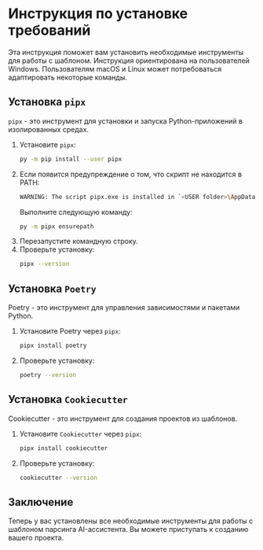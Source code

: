 # Инструкция по установке требований

Эта инструкция поможет вам установить необходимые инструменты для работы с шаблоном. 
Инструкция ориентирована на пользователей Windows. 
Пользователям macOS и Linux может потребоваться адаптировать некоторые команды.

## Установка `pipx`

`pipx` - это инструмент для установки и запуска Python-приложений в изолированных средах.

1. Установите `pipx`:
    ```bash
    py -m pip install --user pipx
    ```
2. Если появится предупреждение о том, что скрипт не находится в PATH:
    ```bash
    WARNING: The script pipx.exe is installed in `<USER folder>\AppData\Roaming\Python\Python3x\Scripts` which is not on PATH
    ```
   Выполните следующую команду:
   ```bash
   py -m pipx ensurepath
   ```
3. Перезапустите командную строку.
4. Проверьте установку:
   ```bash
   pipx --version
   ```

## Установка `Poetry`

Poetry - это инструмент для управления зависимостями и пакетами Python.

1. Установите Poetry через `pipx`:
   ```haskell
   pipx install poetry
   ```
2. Проверьте установку:
   ```bash
   poetry --version
   ```

## Установка `Cookiecutter`

Cookiecutter - это инструмент для создания проектов из шаблонов.

1. Установите `Cookiecutter` через `pipx`:
   ```haskell
   pipx install cookiecutter
   ```
2. Проверьте установку:
   ```bash
   cookiecutter --version
   ```

## Заключение

Теперь у вас установлены все необходимые инструменты для работы с шаблоном парсинга AI-ассистента. 
Вы можете приступать к созданию вашего проекта.

```{include} _additional_resources.md
```
